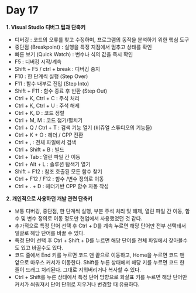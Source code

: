 # Day 17
**1. Visual Studio 디버그 팁과 단축키**

- 디버깅 : 코드의 오류를 찾고 수정하며, 프로그램의 동작을 분석하기 위한 핵심 도구
- 중단점 (Breakpoint) : 실행을 특정 지점에서 멈추고 상태를 확인
- 빠른 보기 (Quick Watch) : 변수나 식의 값을 즉시 확인
- F5 : 디버깅 시작/계속
- Shift + F5 /  ctrl + break : 디버깅 중지
- F10 : 한 단계씩 실행 (Step Over)
- F11 : 함수 내부로 진입 (Step Into)
- Shift + F11 : 함수 종료 후 반환 (Step Out)
- Ctrl + K, Ctrl + C : 주석 처리
- Ctrl + K, Ctrl + U : 주석 해제
- Ctrl + K, D : 코드 정렬
- Ctrl + M, M : 코드 접기/펼치기
- Ctrl + Q / Ctrl + T : 검색 기능 열기 (비쥬얼 스튜디오의 기능들)
- Ctrl + K + O : 헤더 / CPP 전환
- Ctrl + , : 전체 파일에서 검색
- Ctrl + Shift + B : 빌드
- Ctrl + Tab : 열린 파일 간 이동
- Ctrl + Alt + L : 솔루션 탐색기 열기
- Shift + F12 : 참조 호출된 모든 함수 찾기
- Ctrl + F12  / F12 : 함수 /변수 정의로 이동
- Ctrl + . + D : 헤더기반 CPP 함수 자동 작성

**2. 개인적으로 사용하던 개발 관련 단축키**

- 보통 디버깅, 중단점, 한 단계씩 실행, 부분 주석 처리 및 해제, 열린 파일 간 이동, 함수 및 변수 정의로 이동 정도만 현업에서 사용했었던 것 같다.
- 추가적으로 특정 단어 선택 후 Ctrl + D를 계속 누르면 해당 단어만 전부 선택돼서 일괄로 해당 단어를 바꿀 수 있다.
- 특정 단어 선택 후 Ctrl + Shift + D를 누르면 해당 단어를 전체 파일에서 찾아볼수도 있고 바꿀수도 있다.
- 코드 줄에서 End 키를 누르면 코드 맨 끝으로 이동하고, Home을 누르면 코드 맨 앞으로 마우스 커서가 이동한다. Shift를 누른 상태에서 해당 키를 누르면 코드 한 줄이 드래그 처리된다. 그대로 지워버리거나 복사할 수 있다.
- Ctrl + Shift를 누른 상태에서 특정 단어 방향으로 화살표 키를 누르면 해당 단어만 커서가 씌워져서 단어 단위로 지우거나 변경할 때 유용하다.
